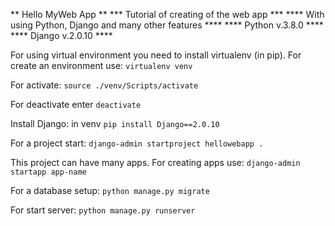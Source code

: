 ** Hello MyWeb App **
*** Tutorial of creating of the web app ***
**** With using Python, Django and many other features ****
**** Python v.3.8.0 ****
**** Django v.2.0.10 ****

For using virtual environment you need to install virtualenv (in pip).
For create an environment use:
`virtualenv venv`

For activate:
`source ./venv/Scripts/activate`

For deactivate enter `deactivate`

Install Django:
in venv `pip install Django==2.0.10`

For a project start:
`django-admin startproject hellowebapp .`

This project can have many apps. For creating apps use:
`django-admin startapp app-name`

For a database setup:
`python manage.py migrate`

For start server:
`python manage.py runserver`